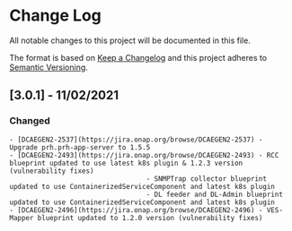 # Change Log
All notable changes to this project will be documented in this file.

The format is based on [Keep a Changelog](http://keepachangelog.com/)
and this project adheres to [Semantic Versioning](http://semver.org/).

## [3.0.1] - 11/02/2021
### Changed
	- [DCAEGEN2-2537](https://jira.onap.org/browse/DCAEGEN2-2537) - Upgrade prh.prh-app-server to 1.5.5
	- [DCAEGEN2-2493](https://jira.onap.org/browse/DCAEGEN2-2493) - RCC blueprint updated to use latest k8s plugin & 1.2.3 version (vulnerability fixes)
								      - SNMPTrap collector blueprint updated to use ContainerizedServiceComponent and latest k8s plugin
								      - DL feeder and DL-Admin blueprint updated to use ContainerizedServiceComponent and latest k8s plugin
	- [DCAEGEN2-2496](https://jira.onap.org/browse/DCAEGEN2-2496) - VES-Mapper blueprint updated to 1.2.0 version (vulnerability fixes) 
